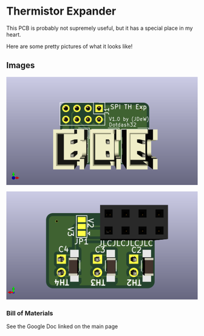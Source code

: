 # Thermistor Expander

This PCB is probably not supremely useful, but it has a special place in my heart.

Here are some pretty pictures of what it looks like!

## Images

![topside](../images/TH_EXP_topside.png)

![underside](../images/TH_EXP_underside.png)

### Bill of Materials

See the Google Doc linked on the main page